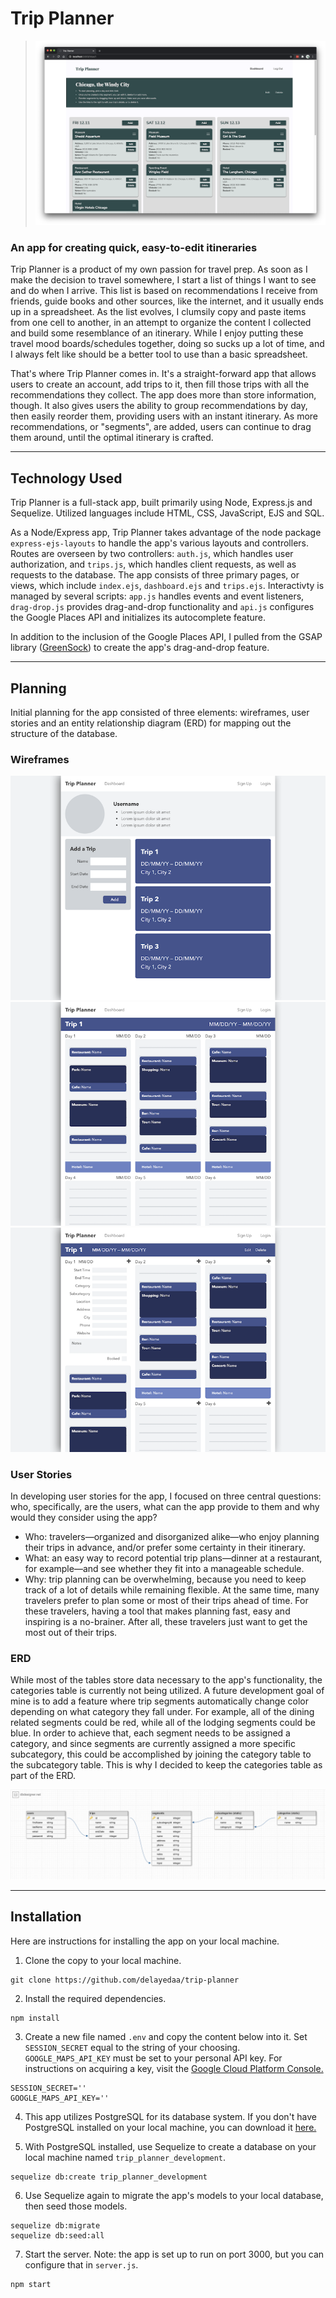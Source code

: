 # Trip Planner

> ![Image](reference/img/hero.png)

### An app for creating quick, easy-to-edit itineraries

Trip Planner is a product of my own passion for travel prep. As soon as I make the decision to travel somewhere, I start a list of things I want to see and do when I arrive. This list is based on recommendations I receive from friends, guide books and other sources, like the internet, and it usually ends up in a spreadsheet. As the list evolves, I clumsily copy and paste items from one cell to another, in an attempt to organize the content I collected and build some resemblance of an itinerary. While I enjoy putting these travel mood boards/schedules together, doing so sucks up a lot of time, and I always felt like should be a better tool to use than a basic spreadsheet.

That's where Trip Planner comes in. It's a straight-forward app that allows users to create an account, add trips to it, then fill those trips with all the recommendations they collect. The app does more than store information, though. It also gives users the ability to group recommendations by day, then easily reorder them, providing users with an instant itinerary. As more recommendations, or "segments", are added, users can continue to drag them around, until the optimal itinerary is crafted.

---

## Technology Used

Trip Planner is a full-stack app, built primarily using Node, Express.js and Sequelize. Utilized languages include HTML, CSS, JavaScript, EJS and SQL.

As a Node/Express app, Trip Planner takes advantage of the node package `express-ejs-layouts` to handle the app's various layouts and controllers. Routes are overseen by two controllers: `auth.js`, which handles user authorization, and `trips.js`, which handles client requests, as well as requests to the database. The app consists of three primary pages, or views, which include `index.ejs`, `dashboard.ejs` and `trips.ejs`. Interactivty is managed by several scripts: `app.js` handles events and event listeners, `drag-drop.js` provides drag-and-drop functionality and `api.js` configures the Google Places API and initializes its autocomplete feature.

In addition to the inclusion of the Google Places API, I pulled from the GSAP library ([GreenSock](https://greensock.com/gsap/)) to create the app's drag-and-drop feature.

---

## Planning

Initial planning for the app consisted of three elements: wireframes, user stories and an entity relationship diagram (ERD) for mapping out the structure of the database.

### Wireframes

![ERD](reference/img/dashboard-01-default-desktop.png)
![ERD](reference/img/trip-01-default-desktop.png)
![ERD](reference/img/trip-02-default-desktop.png)

### User Stories

In developing user stories for the app, I focused on three central questions: who, specifically, are the users, what can the app provide to them and why would they consider using the app?

- Who: travelers—organized and disorganized alike—who enjoy planning their trips in advance, and/or prefer some certainty in their itinerary.
- What: an easy way to record potential trip plans—dinner at a restaurant, for example—and see whether they fit into a manageable schedule.
- Why: trip planning can be overwhelming, because you need to keep track of a lot of details while remaining flexible. At the same time, many travelers prefer to plan some or most of their trips ahead of time. For these travelers, having a tool that makes planning fast, easy and inspiring is a no-brainer. After all, these travelers just want to get the most out of their trips.

### ERD

While most of the tables store data necessary to the app's functionality, the categories table is currently not being utilized. A future development goal of mine is to add a feature where trip segments automatically change color depending on what category they fall under. For example, all of the dining related segments could be red, while all of the lodging segments could be blue. In order to achieve that, each segment needs to be assigned a category, and since segments are currently assigned a more specific subcategory, this could be accomplished by joining the category table to the subcategory table. This is why I decided to keep the categories table as part of the ERD.

![ERD](reference/img/trip-planner-erd.png)

---

## Installation

Here are instructions for installing the app on your local machine.

1. Clone the copy to your local machine.

```
git clone https://github.com/delayedaa/trip-planner
```

2. Install the required dependencies.

```
npm install
```

3. Create a new file named `.env` and copy the content below into it. Set `SESSION_SECRET` equal to the string of your choosing. `GOOGLE_MAPS_API_KEY` must be set to your personal API key. For instructions on acquiring a key, visit the [Google Cloud Platform Console.](https://developers.google.com/maps/gmp-get-started)

```
SESSION_SECRET=''
GOOGLE_MAPS_API_KEY=''
```

4. This app utilizes PostgreSQL for its database system. If you don't have PostgreSQL installed on your local machine, you can download it [here.](https://www.postgresql.org/download/)

5. With PostgreSQL installed, use Sequelize to create a database on your local machine named `trip_planner_development`.

```
sequelize db:create trip_planner_development
```

6. Use Sequelize again to migrate the app's models to your local database, then seed those models.

```
sequelize db:migrate
sequelize db:seed:all
```

7. Start the server. Note: the app is set up to run on port 3000, but you can configure that in `server.js`.

```
npm start
```

<!-- ---

## How to Play

Instructions for using the project and playing the game are included below, as well as within the game itself.

1. After opening the game, click `Pick Your Mystery Person` to be assigned your Mystery Person and start the game. You will see your Mystery Person on the left side of the window.

> ![Image](img/README/instructions-01.jpeg)

2. You get to ask a question first. Click on the black-bordered rectangles at the bottom to access dropdown menus that will enable you to craft your question. Depending on what feature you ask about, a third dropdown menu may appear, allowing you to make your question more specific.

> ![Image](img/README/instructions-02.jpeg)

3. Once you've built your question, click `Ask Question` to submit it. After some pondering, the computer will answer it with a "Yes" or a "No", seen in the speech bubble in the bottom-right corner.

> ![Image](img/README/instructions-03.jpeg)

4. Use the computer's response to mark-off any people who couldn't be the computer's Mystery Person. Do this by simply clicking on their face. When you're ready to move on, click `Next Question` at the bottom.

> ![Image](img/README/instructions-04.jpeg)

5. The computer will now ask you a question. Reference your Mystery Person's image in the top-left corner, and respond by clicking either `Yes` or `No`.

> ![Image](img/README/instructions-05.jpeg)

6. Once the computer has processed your response, it will either say, "Okay", or it will try and guess your Mystery Person. If it says, "Okay", click `Next Question` to ask your question, and repeat steps 2–6. If it makes a guess, the game will end.

> ![Image](img/README/instructions-06.jpeg)

7. Whenever you're ready to guess the computer's Mystery Person, select their name from the dropdown menu on the right side of the window and click `Guess`. The game will end and a message will appear, letting you know if your guess was correct.

> ![Image](img/README/instructions-07.jpeg)

8. Click `Pick Another Person` to play again.

> ![Image](img/README/instructions-08.jpeg)

---

## How the Game Works

The game is primarily composed of four distinct events:

1. The user (player 1) asks a question.

2. The computer (player 2) responds.

3. The computer asks a question.

4. The user responds.

These events loop until either the user submits a guess, or the computer filters its list of possible solutions down to one. Each event requires its own function, which are explained below.

| Event                        | Functions                                                                  | What Happens                                                                                                                                                                                                                                                                                                                                                                                                                                                                                                                                                                                                                                                                                                  |
| ---------------------------- | -------------------------------------------------------------------------- | ------------------------------------------------------------------------------------------------------------------------------------------------------------------------------------------------------------------------------------------------------------------------------------------------------------------------------------------------------------------------------------------------------------------------------------------------------------------------------------------------------------------------------------------------------------------------------------------------------------------------------------------------------------------------------------------------------------- |
| The user asks a question     | `handleSelectQuestionType`, `handleSelectFeature`, `handleSelectAdjective` | Given that this is the first version of the game, the question-asking process is pretty controlled. Eventually, I'd like to allow the user to type out any question they want, but for now, the user "builds" their question using dropdown menus populated with values from `people.js`. This prevents the user from asking a question that the computer won't understand. One dropdown contains all of the features the user can ask about, while a second contains adjectives related to those features (Note: not all features have adjectives).                                                                                                                                                          |
| The computer responds        | `handleAsk`                                                                | Once the user builds their question and clicks `Ask Question`, the chosen feature and adjective (if selected) are recorded and compared to the object containing the computer's Mystery Person data. Depending on whether the chosen words align with that object, the computer responds with a "Yes" or "No".                                                                                                                                                                                                                                                                                                                                                                                                |
| The computer asks a question | `handleNext1`, `checkForValidQuestion`, `displayQuestion`                  | The computer keeps track of its possible solutions with the `possibilities` array, which at the start of a game, contains objects for every character. As the user responds to the computer's questions, the computer filters this array. The `checkForValidQuestion` function looks through the current state of `possibilities` and chooses a feature, or a feature and an adjective, that aligns with one of the remaining objects. It also chooses the feature that will filter out the greatest percentage of objects, allowing the computer to arrive at a solution faster. Once the optimal feature is chosen, the `displayQuestion` function displays the computer's completed question for the user. |
| The user responds            | `handleResponse`                                                           | The user responds to the computer's question by clicking `Yes` or `No`. The computer then filters `possibilties` based on the response. If the array has more than one object after being filtered, the four-event process restarts, and the user is allowed to ask another question. However, if there's only one object left, the computer immediately stops the game and announces the solution.                                                                                                                                                                                                                                                                                                           |

In addition to the four key events and their functions, there are a number of other functions that contribute to the game's interactivity. A few of the primary ones are listed below.

| Function              | What it Does                                                                                |
| --------------------- | ------------------------------------------------------------------------------------------- |
| `assignMysteryPerson` | Randomly assigns a character to the user and the computer                                   |
| `clearGameboard`      | Visually resets the gameboard between key events                                            |
| `handleGuess`         | Compares the selected character to the computer's Mystery Person, determining a win or loss |
| `handlePlayAgain`     | Resets key data, such as the `possibilities` array, as well as visual elements              |
| `fadePerson`          | Fades and unfades character faces                                                           |
| `toggleInstructions`  | Hides and shows the instructions                                                            |

---

## Credits

Thanks to `Vector_Vision` for the character illustrations. You can access more of their work on [Adobe Stock.](https://stock.adobe.com/contributor/206040275/vector-vision?load_type=author&prev_url=detail) -->

